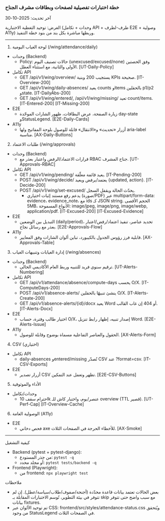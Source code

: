 ### خطة اختبارات تفصيلية لصفحات وبطاقات مشرف الجناح

آخر تحديث: 2025-10-30

الغرض: توحيد التغطية الاختبارية (وحدات + تكامل API + طرف-لطرف E2E + وصولية A11y) وربطها مباشرة بكل بند من بنود خطة التنفيذ.

---

1. لوحة الغياب اليومية (/wing/attendance/daily)
- وحدات (Backend)
  - Policy: حالات تصنيف اليوم (unexcused/excused/none) وفق الحصتين الأولى والثانية، مع استثناء العطل. [UT-Daily-Policy]
- تكامل API
  - GET /api/v1/wing/overview/ يستجيب 200 وبنية KPIs صحيحة. [IT-Overview-200]
  - GET /api/v1/wing/daily-absences/ يعيد counts وitems بالحقلين p1/p2 وstate. [IT-DailyAbs-200]
  - GET /api/v1/wing/entered/, /api/v1/wing/missing/ تعيد count/items. [IT-Entered-200] [IT-Missing-200]
- E2E
  - زيارة الصفحة، عرض البطاقات، ظهور الشارات الموحّدة day-state وStatusLegend. [E2E-Daily-Cards]
- A11y
  - أزرار «تحديث» و«الانتقال» قابلة للوصول بلوحة المفاتيح ولها aria-label مناسبة. [AX-Daily-Buttons]

2. طلبات الاعتماد (/wing/approvals)
- وحدات (Backend)
  - قرارات الاعتماد/الرفض واعتبار بعذر مع RBAC جناح المشرف. [UT-Approvals-RBAC]
- تكامل API
  - GET /api/v1/wing/pending/ يعيد قائمة معلّقة. [IT-Pending-200]
  - POST /api/v1/wing/decide/ يعتمد/يرفض ويعيد {updated, action}. [IT-Decide-200]
  - POST /api/v1/wing/set-excused/ يحدّث الحالة ويقفل السجل.
    - يدعم رفع مستند إثبات اختياري (صورة/PDF) عبر multipart/form-data: evidence، evidence_note، مع ids كـ JSON string. الحجم الأقصى 5MB، الأنواع المسموحة: image/jpeg, image/png, image/webp, application/pdf. [IT-Excused-200] [IT-Excused-Evidence]
- E2E
  - التبديل بين الوضعين (daily/period)، تحديد عناصر، تنفيذ اعتماد/رفض/اعتبار بعذر مع رسائل نجاح. [E2E-Approvals-Flow]
- A11y
  - قابلية فرز رؤوس الجدول بالكيبورد، تباين ألوان الشارات وفق المعايير. [AX-Approvals-Table]

3. إدارة الغيابات وتنبيهات الغياب (/wing/absences)
- وحدات (Backend)
  - ترقيم سنوي فريد للتنبيه وربط العام الأكاديمي الحالي. [UT-Alerts-Numbering]
- تكامل API
  - GET /api/v1/attendance/absence/compute-days يحسب O/X. [IT-ComputeDays-200]
  - POST /api/v1/absence-alerts/ ينشئ تنبيهًا بالحقلين O/X. [IT-Alerts-Create-200]
  - GET /api/v1/absence-alerts/{id}/docx يعيد Word أو 404 إن غاب القالب. [IT-Alerts-Docx]
- E2E
  - اختيار طالب وفترة، حساب O/X، إصدار تنبيه، إظهار رابط تنزيل Word. [E2E-Alerts-Issue]
- A11y
  - الحقول والعناصر التفاعلية مسماة بوضوح وقابلة للوصول. [AX-Alerts-Form]

4. CSV (اختياري)
- تكامل API
  - daily-absences وentered/missing تُصدّر CSV عند ?format=csv. [IT-CSV-Exports]
- E2E
  - أزرار تصدير CSV تظهر وتعمل عند التمكين. [E2E-CSV-Buttons]

5. الأداء والموثوقية
- وحدات/تكامل
  - احترام سقف 10k عنصر/يوم، واختبار كاش للـ overview (TTL قصير). [UT-Perf-Cap] [IT-Overview-Cache]

6. الوصولية العامة (A11y)
- E2E
  - فحص دخاني axe للأخطاء الحرجة في الصفحات الثلاث. [AX-Smoke]

---

كيفية التشغيل
- Backend (pytest + pytest-django):
  - من جذر المستودع: `pytest -q`
  - أو مجلد محدد: `pytest tests/backend -q`
- Frontend (Playwright):
  - من frontend: `npx playwright test`

ملاحظات
- بعض الحالات تعتمد بيانات قاعدة محدّدة (أجنحة/صفوف/طلاب/سياسة/عطل). إن لم تتوفر في بيئة التطوير، تُوسم الاختبارات المقابلة بـ skip مع سبب واضح حتى تتوفر بيانات fixtures.
- تم توحيد الألوان عبر CSS: frontend/src/styles/attendance-status.css ويُتحقق من وجود StatusLegend في الصفحات الثلاث.